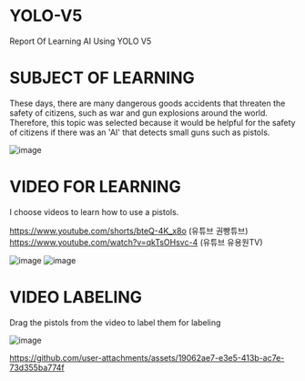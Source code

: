 # YOLO-V5
Report Of Learning AI Using YOLO V5

# SUBJECT OF LEARNING
These days, there are many dangerous goods accidents that threaten the safety of citizens, such as war and gun explosions around the world. Therefore, this topic was selected because it would be helpful for the safety of citizens if there was an 'AI' that detects small guns such as pistols.

![image](https://github.com/user-attachments/assets/6f0ea9e4-3008-407e-8284-931530a6d7ce)

# VIDEO FOR LEARNING
I choose videos to learn how to use a pistols.

https://www.youtube.com/shorts/bteQ-4K_x8o (유튜브 권빵튜브)
https://www.youtube.com/watch?v=qkTsOHsvc-4 (유튜브 유용원TV)

![image](https://github.com/user-attachments/assets/4e22c5a8-844e-4b3a-8d4c-584ae116337d)
![image](https://github.com/user-attachments/assets/83f676a3-1e8f-47a9-9211-5753afef27cd)

# VIDEO LABELING
Drag the pistols from the video to label them for labeling

![image](https://github.com/user-attachments/assets/1e0862c1-57ac-4cd9-997f-a8973411e7a9)


https://github.com/user-attachments/assets/19062ae7-e3e5-413b-ac7e-73d355ba774f

